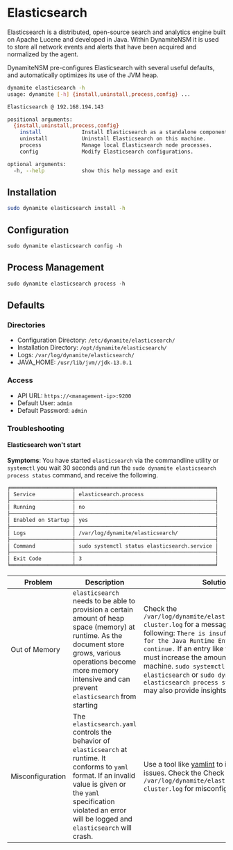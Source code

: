 # Elasticsearch

Elasticsearch is a distributed, open-source search and analytics engine built on Apache Lucene and developed in Java.
Within DynamiteNSM it is used to store all network events and alerts that have been acquired and normalized by the agent.

DynamiteNSM pre-configures Elasticsearch with several useful defaults, and automatically optimizes its use of the JVM heap.

```bash
dynamite elasticsearch -h
usage: dynamite [-h] {install,uninstall,process,config} ...

Elasticsearch @ 192.168.194.143

positional arguments:
  {install,uninstall,process,config}
    install             Install Elasticsearch as a standalone component.
    uninstall           Uninstall Elasticsearch on this machine.
    process             Manage local Elasticsearch node processes.
    config              Modify Elasticsearch configurations.

optional arguments:
  -h, --help            show this help message and exit
```

## Installation
```bash
sudo dynamite elasticsearch install -h
```

## Configuration
```markdown
sudo dynamite elasticsearch config -h
```

## Process Management
```markdown
sudo dynamite elasticsearch process -h
```

## Defaults

### Directories

- Configuration Directory: `/etc/dynamite/elasticsearch/`
- Installation Directory:  `/opt/dynamite/elasticsearch/`
- Logs: `/var/log/dynamite/elasticsearch/`
- JAVA_HOME: `/usr/lib/jvm//jdk-13.0.1`

### Access

- API URL: `https://<management-ip>:9200`
- Default User: `admin`
- Default Password: `admin`

### Troubleshooting

#### Elasticsearch won't start

**Symptoms**: You have started `elasticsearch` via the commandline utility or `systemctl` you wait 30 seconds and run the 
`sudo dynamite elasticsearch process status` command, and receive the following.

```markdown
╒════════════════════╤═════════════════════════════════════════════╕
│ Service            │ elasticsearch.process                       │
├────────────────────┼─────────────────────────────────────────────┤
│ Running            │ no                                          │
├────────────────────┼─────────────────────────────────────────────┤
│ Enabled on Startup │ yes                                         │
├────────────────────┼─────────────────────────────────────────────┤
│ Logs               │ /var/log/dynamite/elasticsearch/            │
├────────────────────┼─────────────────────────────────────────────┤
│ Command            │ sudo systemctl status elasticsearch.service │
├────────────────────┼─────────────────────────────────────────────┤
│ Exit Code          │ 3                                           │
╘════════════════════╧═════════════════════════════════════════════╛
```

| Problem          | Description                                                                                                                                                                                                                           | Solution                                                                                                                                                                                                                                                                                                                                                                                               |
|------------------|---------------------------------------------------------------------------------------------------------------------------------------------------------------------------------------------------------------------------------------|--------------------------------------------------------------------------------------------------------------------------------------------------------------------------------------------------------------------------------------------------------------------------------------------------------------------------------------------------------------------------------------------------------|
| Out of Memory    | `elasticsearch` needs to be able to provision a certain amount of heap space (memory) at runtime.  As the document store grows, various operations become more memory intensive and can prevent `elasticsearch` from starting         | Check the `/var/log/dynamite/elasticsearch/dynamite-cluster.log` for a message resembling the following: `There is insufficient memory for the Java Runtime Environment to continue.` If an entry like this is found you must increase the amount of memory on the machine. `sudo systemctl status elasticsearch` or `sudo dynamite elasticsearch process status --verbose` may also provide insights. |
| Misconfiguration | The `elasticsearch.yaml` controls the behavior of `elasticsearch` at runtime. It conforms to `yaml` format. If an invalid value is given or the `yaml` specification violated an error will be logged and `elasticsearch` will crash. | Use a tool like [yamlint](https://github.com/adrienverge/yamllint#installation) to identify obvious issues. Check the Check the  `/var/log/dynamite/elasticsearch/dynamite-cluster.log` for misconfiguration hints.                                                                                                                                                                                    |

